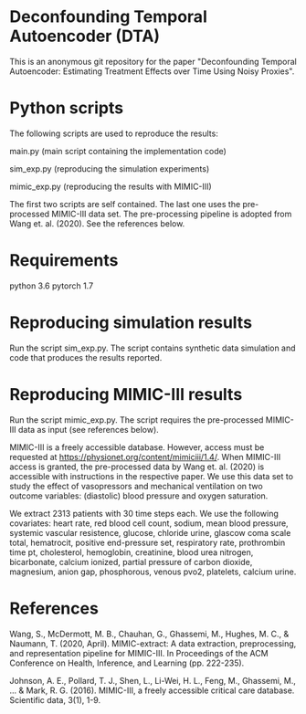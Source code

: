 # Deconfounding Temporal Autoencoder (DTA)

This is an anonymous git repository for the paper "Deconfounding Temporal Autoencoder: Estimating Treatment Effects over Time Using Noisy Proxies". 

# Python scripts

The following scripts are used to reproduce the results:

main.py      (main script containing the implementation code)

sim_exp.py   (reproducing the simulation experiments)

mimic_exp.py (reproducing the results with MIMIC-III)

The first two scripts are self contained. The last one uses the pre-processed MIMIC-III data set. The pre-processing pipeline is adopted from Wang et. al. (2020). See the references below.

# Requirements

python 3.6
pytorch 1.7

# Reproducing simulation results

Run the script sim_exp.py. The script contains synthetic data simulation and code that produces the results reported.

# Reproducing MIMIC-III results

Run the script mimic_exp.py. The script requires the pre-processed MIMIC-III data as input (see references below).

MIMIC-III is a freely accessible database. However, access must be requested at https://physionet.org/content/mimiciii/1.4/. When MIMIC-III access is granted, the pre-processed data by Wang et. al. (2020) is accessible with instructions in the respective paper. We use this data set to study the effect of vasopressors and mechanical ventilation on two outcome variables: (diastolic) blood pressure and oxygen saturation. 

We extract 2313 patients with 30 time steps each. We use the following covariates: heart rate, red blood cell count, sodium, mean blood pressure, systemic vascular resistence, glucose, chloride urine, glascow coma scale total, hematrocit, positive end-pressure set, respiratory rate, prothrombin time pt, cholesterol, hemoglobin, creatinine, blood urea nitrogen, bicarbonate, calcium ionized, partial pressure of carbon dioxide, magnesium, anion gap, phosphorous, venous pvo2, platelets, calcium urine.

# References

Wang, S., McDermott, M. B., Chauhan, G., Ghassemi, M., Hughes, M. C., & Naumann, T. (2020, April). MIMIC-extract: A data extraction, preprocessing, and representation pipeline for MIMIC-III. In Proceedings of the ACM Conference on Health, Inference, and Learning (pp. 222-235).

Johnson, A. E., Pollard, T. J., Shen, L., Li-Wei, H. L., Feng, M., Ghassemi, M., ... & Mark, R. G. (2016). MIMIC-III, a freely accessible critical care database. Scientific data, 3(1), 1-9.

